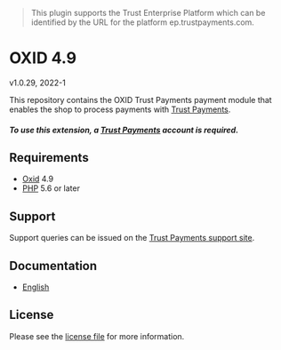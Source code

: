 > This plugin supports the Trust Enterprise Platform which can be identified by the URL for the platform ep.trustpayments.com.

# OXID 4.9

v1.0.29, 2022-1

This repository contains the OXID  Trust Payments payment module that enables the shop to process payments with [Trust Payments](https://www.trustpayments.com/).

##### To use this extension, a [Trust Payments](https://www.trustpayments.com/) account is required.

## Requirements

* [Oxid](https://www.oxid-esales.com/) 4.9
* [PHP](http://php.net/) 5.6 or later

## Support

Support queries can be issued on the [Trust Payments support site](https://www.trustpayments.com/contact-us/).

## Documentation

* [English](https://plugin-documentation.ep.trustpayments.com/TrustPayments/oxid-4.9/1.0.29/docs/en/documentation.html)

## License

Please see the [license file](https://github.com/TrustPayments/oxid-4.9/blob/1.0.29/LICENSE) for more information.